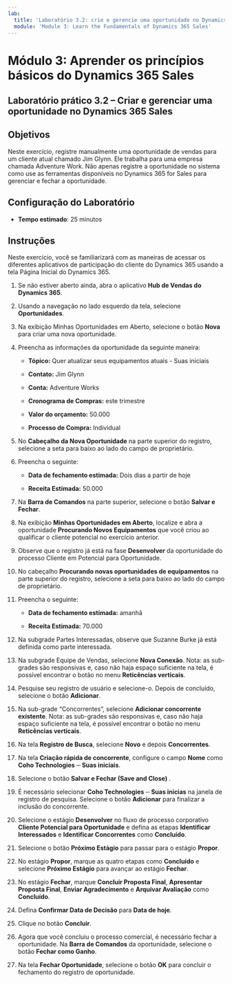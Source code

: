 ```yaml
---
lab:
  title: 'Laboratório 3.2: crie e gerencie uma oportunidade no Dynamics 365 for Sales'
  module: 'Module 3: Learn the Fundamentals of Dynamics 365 Sales'
---
```


<a name="module-3-learn-the-fundamentals-of-dynamics-365-sales"></a>Módulo 3: Aprender os princípios básicos do Dynamics 365 Sales
========================

## <a name="practice-lab-32---create-and-manage-an-opportunity-in-dynamics-365-sales"></a>Laboratório prático 3.2 – Criar e gerenciar uma oportunidade no Dynamics 365 Sales 

## <a name="objectives"></a>Objetivos

Neste exercício, registre manualmente uma oportunidade de vendas para um cliente atual chamado Jim Glynn. Ele trabalha para uma empresa chamada Adventure Work. Não apenas registre a oportunidade no sistema como use as ferramentas disponíveis no Dynamics 365 for Sales para gerenciar e fechar a oportunidade.


## <a name="lab-setup"></a>Configuração do Laboratório

  - **Tempo estimado**: 25 minutos

## <a name="instructions"></a>Instruções

Neste exercício, você se familiarizará com as maneiras de acessar os diferentes aplicativos de participação do cliente do Dynamics 365 usando a tela Página Inicial do Dynamics 365. 

1. Se não estiver aberto ainda, abra o aplicativo **Hub de Vendas do Dynamics 365**. 

2. Usando a navegação no lado esquerdo da tela, selecione **Oportunidades**. 

3. Na exibição Minhas Oportunidades em Aberto, selecione o botão **Nova** para criar uma nova oportunidade.

4. Preencha as informações da oportunidade da seguinte maneira:

    - **Tópico:** Quer atualizar seus equipamentos atuais - Suas iniciais

    - **Contato:** Jim Glynn

    - **Conta:** Adventure Works

    - **Cronograma de Compras:** este trimestre

    - **Valor do orçamento:** 50.000

    - **Processo de Compra:** Individual

5. No **Cabeçalho da Nova Oportunidade** na parte superior do registro, selecione a seta para baixo ao lado do campo de proprietário. 

6. Preencha o seguinte:

    - **Data de fechamento estimada:** Dois dias a partir de hoje

    - **Receita Estimada:** 50.000

7. Na **Barra de Comandos** na parte superior, selecione o botão **Salvar e Fechar**. 

8. Na exibição **Minhas Oportunidades em Aberto**, localize e abra a oportunidade **Procurando Novos Equipamentos** que você criou ao qualificar o cliente potencial no exercício anterior. 

9. Observe que o registro já está na fase **Desenvolver** da oportunidade do processo Cliente em Potencial para Oportunidade. 

10. No cabeçalho **Procurando novas oportunidades de equipamentos** na parte superior do registro, selecione a seta para baixo ao lado do campo de proprietário. 

11. Preencha o seguinte:

    - **Data de fechamento estimada:** amanhã

    - **Receita Estimada:** 70.000

12. Na subgrade Partes Interessadas, observe que Suzanne Burke já está definida como parte interessada. 

13. Na subgrade Equipe de Vendas, selecione **Nova Conexão**. Nota: as sub-grades são responsivas e, caso não haja espaço suficiente na tela, é possível encontrar o botão no menu **Reticências verticais**.

14. Pesquise seu registro de usuário e selecione-o. Depois de concluído, selecione o botão **Adicionar**. 

15. Na sub-grade “Concorrentes”, selecione **Adicionar concorrente existente**. Nota: as sub-grades são responsivas e, caso não haja espaço suficiente na tela, é possível encontrar o botão no menu **Reticências verticais**.

16. Na tela **Registro de Busca**, selecione **Novo** e depois **Concorrentes**.

17. Na tela **Criação rápida de concorrente**, configure o campo **Nome** como **Coho Technologies ─ Suas iniciais**.

18. Selecione o botão **Salvar e Fechar (Save and Close)** .

19. É necessário selecionar **Coho Technologies ─ Suas inicias** na janela de registro de pesquisa. Selecione o botão **Adicionar** para finalizar a inclusão do concorrente. 

20. Selecione o estágio **Desenvolver** no fluxo de processo corporativo **Cliente Potencial para Oportunidade** e defina as etapas **Identificar Interessados** e **Identificar Concorrentes** como **Concluído**. 

21. Selecione o botão **Próximo Estágio** para passar para o estágio **Propor**.

22. No estágio **Propor**, marque as quatro etapas como **Concluído** e selecione **Próximo Estágio** para avançar ao estágio **Fechar**. 

23. No estágio **Fechar**, marque **Concluir Proposta Final**, **Apresentar Proposta Final**, **Enviar Agradecimento** e **Arquivar Avaliação** como **Concluído**. 

24. Defina **Confirmar Data de Decisão** para **Data de hoje**. 

25. Clique no botão **Concluir**. 

26. Agora que você concluiu o processo comercial, é necessário fechar a oportunidade. Na **Barra de Comandos** da oportunidade, selecione o botão **Fechar como Ganho**. 

27. Na tela **Fechar Oportunidade**, selecione o botão **OK** para concluir o fechamento do registro de oportunidade. 
